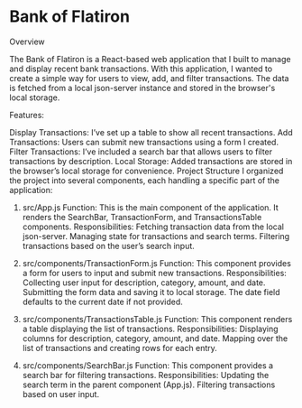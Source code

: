 # Bank of Flatiron

Overview

The Bank of Flatiron is a React-based web application that I built to manage and display recent bank transactions. With this application, I wanted to create a simple way for users to view, add, and filter transactions. The data is fetched from a local json-server instance and stored in the browser's local storage.

Features:

Display Transactions: I’ve set up a table to show all recent transactions.
Add Transactions: Users can submit new transactions using a form I created.
Filter Transactions: I’ve included a search bar that allows users to filter transactions by description.
Local Storage: Added transactions are stored in the browser’s local storage for convenience.
Project Structure
I organized the project into several components, each handling a specific part of the application:

1. src/App.js
Function: This is the main component of the application. It renders the SearchBar, TransactionForm, and TransactionsTable components.
Responsibilities:
Fetching transaction data from the local json-server.
Managing state for transactions and search terms.
Filtering transactions based on the user’s search input.

2. src/components/TransactionForm.js
Function: This component provides a form for users to input and submit new transactions.
Responsibilities:
Collecting user input for description, category, amount, and date.
Submitting the form data and saving it to local storage.
The date field defaults to the current date if not provided.

3. src/components/TransactionsTable.js
Function: This component renders a table displaying the list of transactions.
Responsibilities:
Displaying columns for description, category, amount, and date.
Mapping over the list of transactions and creating rows for each entry.

4. src/components/SearchBar.js
Function: This component provides a search bar for filtering transactions.
Responsibilities:
Updating the search term in the parent component (App.js).
Filtering transactions based on user input.